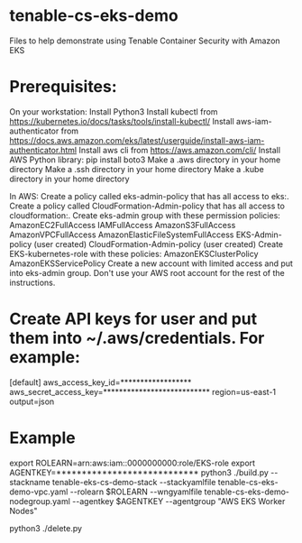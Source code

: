 # tenable-cs-eks-demo
Files to help demonstrate using Tenable Container Security with Amazon EKS


# Prerequisites:
On your workstation:
  Install Python3
  Install kubectl from https://kubernetes.io/docs/tasks/tools/install-kubectl/
  Install aws-iam-authenticator from https://docs.aws.amazon.com/eks/latest/userguide/install-aws-iam-authenticator.html
  Install aws cli from https://aws.amazon.com/cli/
  Install AWS Python library: pip install boto3
  Make a .aws directory in your home directory
  Make a .ssh directory in your home directory
  Make a .kube directory in your home directory

In AWS:
  Create a policy called eks-admin-policy that has all access to eks:.
  Create a policy called CloudFormation-Admin-policy that has all access to cloudformation:.
  Create eks-admin group with these permission policies:
    AmazonEC2FullAccess
    IAMFullAccess
    AmazonS3FullAccess
    AmazonVPCFullAccess
    AmazonElasticFileSystemFullAccess
    EKS-Admin-policy (user created)
    CloudFormation-Admin-policy (user created)
  Create EKS-kubernetes-role with these policies:
    AmazonEKSClusterPolicy
    AmazonEKSServicePolicy
  Create a new account with limited access and put into eks-admin group. 
  Don't use your AWS root account for the rest of the instructions.



# Create API keys for user and put them into ~/.aws/credentials.  For example:
[default]
aws_access_key_id=******************
aws_secret_access_key=***************************
region=us-east-1
output=json



# Example
export ROLEARN=arn:aws:iam::0000000000:role/EKS-role
export AGENTKEY=****************************
python3 ./build.py --stackname tenable-eks-cs-demo-stack --stackyamlfile tenable-cs-eks-demo-vpc.yaml --rolearn $ROLEARN --wngyamlfile tenable-cs-eks-demo-nodegroup.yaml --agentkey $AGENTKEY --agentgroup "AWS EKS Worker Nodes"

python3 ./delete.py
